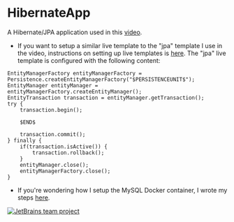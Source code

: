 # HibernateApp
A Hibernate/JPA application used in this [video](https://youtu.be/QJddHc41xrM). 

- If you want to setup a similar live template to the "jpa" template I use in the video, instructions on setting up live templates is [here](https://www.jetbrains.com/help/idea/using-live-templates.html). The "jpa" live template is configured with the following content:
```
EntityManagerFactory entityManagerFactory = Persistence.createEntityManagerFactory("$PERSISTENCEUNIT$");
EntityManager entityManager = entityManagerFactory.createEntityManager();
EntityTransaction transaction = entityManager.getTransaction();
try {
    transaction.begin();
	
    $END$
	
    transaction.commit();
} finally {
    if(transaction.isActive()) {
        transaction.rollback();
    }
    entityManager.close();
    entityManagerFactory.close();
}
```
- If you're wondering how I setup the MySQL Docker container, I wrote my steps [here](https://daliashea.com/2021/01/06/configuring-a-jpa-application-with-a-mysql-docker-container/).

[![JetBrains team project](http://jb.gg/badges/team.svg)](https://confluence.jetbrains.com/display/ALL/JetBrains+on+GitHub)
